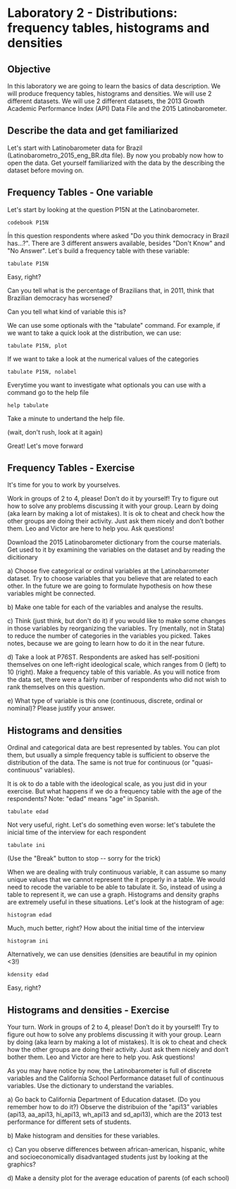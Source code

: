 # Laboratory 2 - Distributions: frequency tables, histograms and densities

## Objective

In this laboratory we are going to learn the basics of data description. We will produce frequency tables, histograms and densities. We will use 2 different datasets. We will use 2 different datasets, the 2013 Growth Academic Performance Index (API) Data File and the 2015 Latinobarometer.

## Describe the data and get familiarized

Let's start with Latinobarometer data for Brazil (Latinobarometro_2015_eng_BR.dta file). By now you probably now how to open the data. Get yourself familiarized with the data by the describing the dataset before moving on.

## Frequency Tables - One variable

Let's start by looking at the question P15N at the Latinobarometer.

```
codebook P15N
```

Ín this question respondents where asked "Do you think democracy in Brazil has...?". There are 3 different answers available, besides "Don't Know" and "No Answer". Let's build a frequency table with these variable:

```
tabulate P15N
```

Easy, right?

Can you tell what is the percentage of Brazilians that, in 2011, think that Brazilian democracy has worsened?

Can you tell what kind of variable this is?

We can use some optionals with the "tabulate" command. For example, if we want to take a quick look at the distribution, we can use:

```
tabulate P15N, plot
```

If we want to take a look at the numerical values of the categories

```
tabulate P15N, nolabel
```

Everytime you want to investigate what optionals you can use with a command go to the help file

```
help tabulate
```

Take a minute to undertand the help file.

(wait, don't rush, look at it again)

Great! Let's move forward

## Frequency Tables - Exercise

It's time for you to work by yourselves.

Work in groups of 2 to 4, please! Don’t do it by yourself! Try to figure out how to solve any problems discussing it with your group. Learn by doing (aka learn by making a lot of mistakes). It is ok to cheat and check how the other groups are doing their activity. Just ask them nicely and don’t bother them. Leo and Victor are here to help you. Ask questions!

Download the 2015 Latinobarometer dictionary from the course materials. Get used to it by examining the variables on the dataset and by reading  the dicitionary

a) Choose five categorical or ordinal variables at the Latinobarometer dataset. Try to choose variables that you believe that are related to each other. In the future we are going to formulate hypothesis on how these variables might be connected.

b) Make one table for each of the variables and analyse the results.

c) Think (just think, but don't do it) if you would like to make some changes in those variables by reorganizing the variables. Try (mentally, not in Stata) to reduce the number of categories in the variables you picked. Takes notes, because we are going to learn how to do it in the near future.

d) Take a look at P76ST. Respondents are asked has self-positioni themselves on one left-right ideological scale, which ranges from 0 (left) to 10 (right). Make a frequency table of this variable. As you will notice from the data set, there were a fairly number of respondents who did not wish to rank themselves on this question.

e) What type of variable is this one (continuous, discrete, ordinal or nominal)? Please justify your answer.

## Histograms and densities

Ordinal and categorical data are best represented by tables. You can plot them, but usually a simple frequency table is sufficient to observe the distribution of the data. The same is not true for continuous (or "quasi-continuous" variables).

It is ok to do a table with the ideological scale, as you just did in your exercise. But what happens if we do a frequency table with the age of the respondents? Note: "edad" means "age" in Spanish.


```
tabulate edad
```

Not very useful, right. Let's do something even worse: let's tabulete the inicial time of the interview for each respondent

```
tabulate ini
```

(Use the "Break" button to stop -- sorry for the trick)

When we are dealing with truly continuous variable, it can assume so many unique values that we cannot represent the it properly in a table. We would need to recode the variable to be able to tabulate it. So, instead of using a table to represent it, we can use a graph. Histograms and density graphs are extremely useful in these situations. Let's look at the histogram of age:

```
histogram edad
```

Much, much better, right? How about the initial time of the interview

```
histogram ini
```

Alternatively, we can use densities (densities are beautiful in my opinion <3!)

```
kdensity edad
```

Easy, right?

## Histograms and densities - Exercise

Your turn. Work in groups of 2 to 4, please! Don’t do it by yourself! Try to figure out how to solve any problems discussing it with your group. Learn by doing (aka learn by making a lot of mistakes). It is ok to cheat and check how the other groups are doing their activity. Just ask them nicely and don’t bother them. Leo and Victor are here to help you. Ask questions!

As you may have notice by now, the Latinobarometer is full of discrete variables and the California School Performance dataset full of continuous variables. Use the dictionary to understand the variables.

a) Go back to California Department of Education dataset. (Do you remember how to do it?) Observe the distribuion of the "api13" variables (api13, aa_api13, hi_api13,  wh_api13 and sd_api13), which are the 2013 test performance for different sets of students.

b) Make histogram and densities for these variables.

c) Can you observe differences between african-american, hispanic, white and socioeconomically disadvantaged students just by looking at the graphics?

d) Make a density plot for the average education of parents (of each school)
